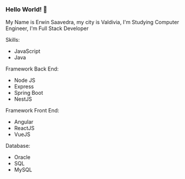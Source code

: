 ### Hello World! 👋

My Name is Erwin Saavedra, my city is Valdivia, I'm Studying Computer Engineer, I'm Full Stack Developer

Skills:
  - JavaScript
  - Java
 
Framework Back End:
  - Node JS
  - Express
  - Spring Boot
  - NestJS

Framework Front End:
  - Angular
  - ReactJS
  - VueJS

Database:
  - Oracle
  - SQL
  - MySQL




<!--
**erwinix/erwinix** is a ✨ _special_ ✨ repository because its `README.md` (this file) appears on your GitHub profile.

Here are some ideas to get you started:

- 🔭 I’m currently working on ...
- 🌱 I’m currently learning ...
- 👯 I’m looking to collaborate on ...
- 🤔 I’m looking for help with ...
- 💬 Ask me about ...
- 📫 How to reach me: ...
- 😄 Pronouns: ...
- ⚡ Fun fact: ...
-->
